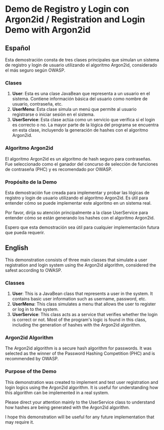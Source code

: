 # Demo de Registro y Login con Argon2id / Registration and Login Demo with Argon2id

## Español

Esta demostración consta de tres clases principales que simulan un sistema de registro y login de usuario utilizando el algoritmo Argon2id, considerado el más seguro según OWASP.

### Clases

1. **User**: Esta es una clase JavaBean que representa a un usuario en el sistema. Contiene información básica del usuario como nombre de usuario, contraseña, etc.
2. **UserMenu**: Esta clase simula un menú que permite al usuario registrarse o iniciar sesión en el sistema.
3. **UserService**: Esta clase actúa como un servicio que verifica si el login es correcto o no. La mayor parte de la lógica del programa se encuentra en esta clase, incluyendo la generación de hashes con el algoritmo Argon2id.

### Algoritmo Argon2id

El algoritmo Argon2id es un algoritmo de hash seguro para contraseñas. Fue seleccionado como el ganador del concurso de selección de funciones de contraseña (PHC) y es recomendado por OWASP.

### Propósito de la Demo

Esta demostración fue creada para implementar y probar las lógicas de registro y login de usuario utilizando el algoritmo Argon2id. Es útil para entender cómo se puede implementar este algoritmo en un sistema real.

Por favor, dirija su atención principalmente a la clase UserService para entender cómo se están generando los hashes con el algoritmo Argon2id.

Espero que esta demostración sea útil para cualquier implementación futura que pueda requerir.

## English

This demonstration consists of three main classes that simulate a user registration and login system using the Argon2id algorithm, considered the safest according to OWASP.

### Classes

1. **User**: This is a JavaBean class that represents a user in the system. It contains basic user information such as username, password, etc.
2. **UserMenu**: This class simulates a menu that allows the user to register or log in to the system.
3. **UserService**: This class acts as a service that verifies whether the login is correct or not. Most of the program's logic is found in this class, including the generation of hashes with the Argon2id algorithm.

### Argon2id Algorithm

The Argon2id algorithm is a secure hash algorithm for passwords. It was selected as the winner of the Password Hashing Competition (PHC) and is recommended by OWASP.

### Purpose of the Demo

This demonstration was created to implement and test user registration and login logics using the Argon2id algorithm. It is useful for understanding how this algorithm can be implemented in a real system.

Please direct your attention mainly to the UserService class to understand how hashes are being generated with the Argon2id algorithm.

I hope this demonstration will be useful for any future implementation that may require it.
